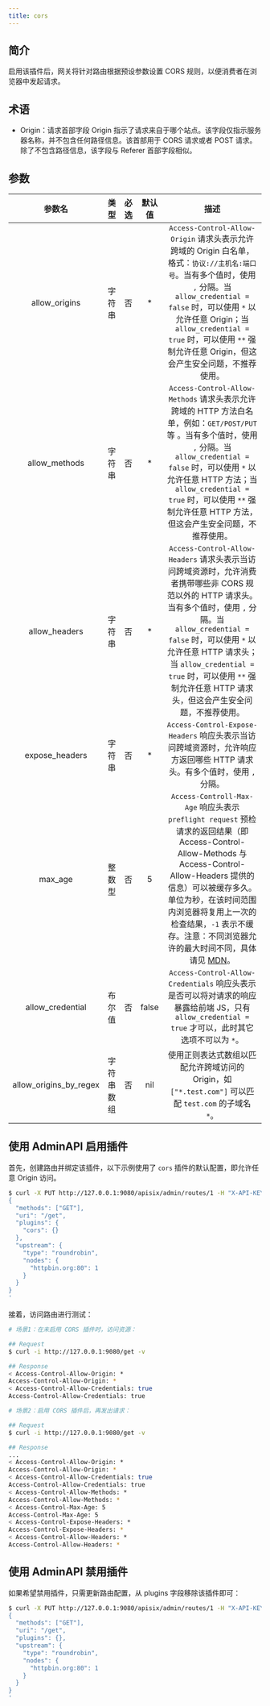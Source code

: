 ```yaml
---
title: cors
---
```


<!--
#
# Licensed to the Apache Software Foundation (ASF) under one or more
# contributor license agreements.  See the NOTICE file distributed with
# this work for additional information regarding copyright ownership.
# The ASF licenses this file to You under the Apache License, Version 2.0
# (the "License"); you may not use this file except in compliance with
# the License.  You may obtain a copy of the License at
#
#     http://www.apache.org/licenses/LICENSE-2.0
#
# Unless required by applicable law or agreed to in writing, software
# distributed under the License is distributed on an "AS IS" BASIS,
# WITHOUT WARRANTIES OR CONDITIONS OF ANY KIND, either express or implied.
# See the License for the specific language governing permissions and
# limitations under the License.
#
-->

## 简介

启用该插件后，网关将针对路由根据预设参数设置 CORS 规则，以便消费者在浏览器中发起请求。

## 术语

- Origin：请求首部字段 Origin 指示了请求来自于哪个站点。该字段仅指示服务器名称，并不包含任何路径信息。该首部用于 CORS 请求或者 POST 请求。除了不包含路径信息，该字段与 Referer 首部字段相似。

## 参数

|         参数名         |    类型    | 必选  | 默认值 |                                                                                                                                                                                                        描述                                                                                                                                                                                                         |
| :--------------------: | :--------: | :---: | :----: | :-----------------------------------------------------------------------------------------------------------------------------------------------------------------------------------------------------------------------------------------------------------------------------------------------------------------------------------------------------------------------------------------------------------------: |
|     allow_origins      |   字符串   |  否   |   *    |                                                         `Access-Control-Allow-Origin` 请求头表示允许跨域的 Origin 白名单，格式：`协议://主机名:端口号`。当有多个值时，使用 `,` 分隔。当 `allow_credential = false` 时，可以使用 `*` 以允许任意 Origin；当 `allow_credential = true` 时，可以使用 `**` 强制允许任意 Origin，但这会产生安全问题，不推荐使用。                                                         |
|     allow_methods      |   字符串   |  否   |   *    | `Access-Control-Allow-Methods` 请求头表示允许跨域的 HTTP 方法白名单，例如：`GET/POST/PUT` 等                                                                                                            。当有多个值时，使用 `,` 分隔。当 `allow_credential = false` 时，可以使用 `*` 以允许任意 HTTP 方法；当 `allow_credential = true` 时，可以使用 `**` 强制允许任意 HTTP 方法，但这会产生安全问题，不推荐使用。 |
|     allow_headers      |   字符串   |  否   |   *    |                                             `Access-Control-Allow-Headers` 请求头表示当访问跨域资源时，允许消费者携带哪些非 CORS 规范以外的 HTTP 请求头。当有多个值时，使用 `,` 分隔。当 `allow_credential = false` 时，可以使用 `*` 以允许任意 HTTP 请求头；当 `allow_credential = true` 时，可以使用 `**` 强制允许任意 HTTP 请求头，但这会产生安全问题，不推荐使用。                                              |
|     expose_headers     |   字符串   |  否   |   *    |                                                                                                                                               `Access-Control-Expose-Headers` 响应头表示当访问跨域资源时，允许响应方返回哪些 HTTP 请求头。有多个值时，使用 `,` 分隔。                                                                                                                                               |
|        max_age         |   整数型   |  否   |   5    |               `Access-Controll-Max-Age` 响应头表示 `preflight request` 预检请求的返回结果（即 Access-Control-Allow-Methods 与 Access-Control-Allow-Headers 提供的信息）可以被缓存多久。单位为秒，在该时间范围内浏览器将复用上一次的检查结果，`-1` 表示不缓存。注意：不同浏览器允许的最大时间不同，具体请见 [MDN](https://developer.mozilla.org/zh-CN/docs/Web/HTTP/Headers/Access-Control-Max-Age)。                |
|    allow_credential    |   布尔值   |  否   | false  |                                                                                                                                 `Access-Control-Allow-Credentials` 响应头表示是否可以将对请求的响应暴露给前端 JS，只有 `allow_credential = true` 才可以，此时其它选项不可以为 `*`。                                                                                                                                 |
| allow_origins_by_regex | 字符串数组 |  否   |  nil   |                                                                                                                                                        使用正则表达式数组以匹配允许跨域访问的 Origin，如 `["*.test.com"]` 可以匹配 `test.com` 的子域名 `*`。                                                                                                                                                        |

## 使用 AdminAPI 启用插件

首先，创建路由并绑定该插件，以下示例使用了 `cors` 插件的默认配置，即允许任意 Origin 访问。

```bash
$ curl -X PUT http://127.0.0.1:9080/apisix/admin/routes/1 -H "X-API-KEY: edd1c9f034335f136f87ad84b625c8f1" -d '
{
  "methods": ["GET"],
  "uri": "/get",
  "plugins": {
    "cors": {}
  },
  "upstream": {
    "type": "roundrobin",
    "nodes": {
      "httpbin.org:80": 1
    }
  }
}
'
```

接着，访问路由进行测试：

```bash
# 场景1：在未启用 CORS 插件时，访问资源：

## Request
$ curl -i http://127.0.0.1:9080/get -v

## Response
< Access-Control-Allow-Origin: *
Access-Control-Allow-Origin: *
< Access-Control-Allow-Credentials: true
Access-Control-Allow-Credentials: true

# 场景2：启用 CORS 插件后，再发出请求：

## Request
$ curl -i http://127.0.0.1:9080/get -v

## Response
...
< Access-Control-Allow-Origin: *
Access-Control-Allow-Origin: *
< Access-Control-Allow-Credentials: true
Access-Control-Allow-Credentials: true
< Access-Control-Allow-Methods: *
Access-Control-Allow-Methods: *
< Access-Control-Max-Age: 5
Access-Control-Max-Age: 5
< Access-Control-Expose-Headers: *
Access-Control-Expose-Headers: *
< Access-Control-Allow-Headers: *
Access-Control-Allow-Headers: *
```

## 使用 AdminAPI 禁用插件

如果希望禁用插件，只需更新路由配置，从 plugins 字段移除该插件即可：

```bash
$ curl -X PUT http://127.0.0.1:9080/apisix/admin/routes/1 -H "X-API-KEY: edd1c9f034335f136f87ad84b625c8f1" -d '
{
  "methods": ["GET"],
  "uri": "/get",
  "plugins": {},
  "upstream": {
    "type": "roundrobin",
    "nodes": {
      "httpbin.org:80": 1
    }
  }
}
'
```

